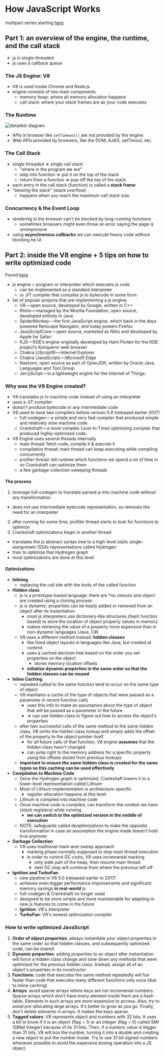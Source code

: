 # How JavaScript Works
multipart series starting [here](https://blog.sessionstack.com/how-does-javascript-actually-work-part-1-b0bacc073cf)

## Part 1: an overview of the engine, the runtime, and the call stack
- js is single-threaded
- js uses a callback queue

### The JS Engine: V8
- V8 is used inside Chrome and Node.js
- engine consists of two main components
  - memory heap: where all memory allocation happens
  - call stack: where your stack frames are as your code executes

### The Runtime
![detailed-diagram](https://cdn-images-1.medium.com/max/800/1*4lHHyfEhVB0LnQ3HlhSs8g.png)
- APIs in browser like `setTimeout()` are not provided by the engine
- Web APIs provided by browsers, like the DOM, AJAX, setTimout, etc.

### The Call Stack
- single threaded => single call stack
  - "where in the program we are"
  - step into function => put it on the top of the stack
  - return from a function => pop off the top of the stack
- each entry in the call stack (function) is called a **stack frame**
- "blowing the stack" (stack overflow)
  - happens when you reach the maximum call stack size

### Concurrency & the Event Loop
- rendering in the browser can't be blocked by long-running functions
  - sometimes browsers might even throw an error saying the page is unresponsive
- using **asynchronous callbacks** we can execute heavy code without blocking he UI

## Part 2: inside the V8 engine + 5 tips on how to write optimized code
Found [here](https://blog.sessionstack.com/how-javascript-works-inside-the-v8-engine-5-tips-on-how-to-write-optimized-code-ac089e62b12e)
- js engine = program or interpreter which executes js code
  - can be implemented as a standard interpreter
  - or JIT compiler that compiles js to bytecode in some form
- list of popular projects that are implementing a js engine:
  - V8 — open source, developed by Google, written in C++
  - Rhino — managed by the Mozilla Foundation, open source, developed entirely in Java
  - SpiderMonkey — the first JavaScript engine, which back in the days powered Netscape Navigator, and today powers Firefox
  - JavaScriptCore — open source, marketed as Nitro and developed by Apple for Safari
  - KJS — KDE’s engine originally developed by Harri Porten for the KDE project’s Konqueror web browser
  - Chakra (JScript9) — Internet Explorer
  - Chakra (JavaScript) — Microsoft Edge
  - Nashorn, open source as part of OpenJDK, written by Oracle Java Languages and Tool Group
  - JerryScript — is a lightweight engine for the Internet of Things.

### Why was the V8 Engine created?
- V8 translates js to machine code instead of using an interpreter
- uses a JIT compiler
- doesn't produce bytecode or any intermediate code
- V8 used to have two compilers before version 5.9 (released earlier 2017)
  - full-codegen — a simple and very fast compiler that produced simple and relatively slow machine code.
  - Crankshaft — a more complex (Just-In-Time) optimizing compiler that produced highly-optimized code.
- V8 Engine uses several threads internally
  - main thread: fetch code, compile it & execute it
  - compilation thread: main thread can keep executing while compiling concurrently
  - profiler thread: tell runtime which functions we spend a lot of time in so Crankshaft can optimize them
  - a few garbage collection sweeping threads

#### The process
1) leverage full-codegen to translate parsed js into machine code without any transformation
  - does not use intermediate bytecode representation, so removes the need for an interpreter
2) after running for some time, profiler thread starts to look for functions to optimize
3) Crankshaft optimizations begin in another thread
  - translates the js abstract syntax tree to a high-level static single-assignment (SSA) representations called Hydrogen
  - tries to optimize that Hydrogen graph
  - most optimizations are done at this level

#### Optimizations
- **Inlining**
  - replacing the call site with the body of the called function
- **Hidden class**
  - js is a prototype-based language: there are **no classes* and object are created using a cloning process
  - js is dynamic: properties can be easily added or removed from an object after its instantiation
    - most js interpreters use dictionary-like structures (hash function based) to store the location of object property values in memory
    - makes retrieving the value of a property more expensive than in non-dynamic languages (Java, C#)
  - V8 uses a different method instead: **hidden classes**
    - like fixed object layouts in languages like Java, but created at runtime
    - uses a cached decision tree based on the order you set properties on the object
      - stores memory location offsets
    - **initialize dynamic properties in the same order so that the hidden classes can be reused**
- **Inline Caching**
  - repeated called to the same function tend to occur on the same type of object
  - V8 maintains a cache of the type of objects that were passed as a parameter in recent function calls
    - uses this info to make an assumption about the type of object that will be passed as a parameter in the future
    - => can use hidden class to figure out how to access the object's properties
  - after two successful calls of the same method to the same hidden class, V8 omits the hidden class lookup and simply adds the offset of the property to the object pointer itself
    - for all future calls of that function, V8 engine **assumes** that the hidden class hasn't changed
    - can jump right to the memory address for a specific property using the offsets stored from previous lookups
  - **important to ensure the same hidden class is created for the same types so this caching can be used effectively**
- **Compilation to Machine Code**
  - Once the Hydrogen graph is optimized, Crankshaft lowers it to a lower-level representation called Lithium
  - Most of Lithium implementation is architecture-specific
    - register allocation happens at this level
  - Lithium is compiled into machine code
  - Once machine code is compiled, can transform the context we have (stack registers) while running
    - **we can switch to the optimized version in the middle of execution**
  - NOTE: safeguards called deoptimizations to make the opposite transformation in case an assumption the engine made doesn't hold true anymore
- **Garbage Collection**
  - V8 uses traditional mark-and-sweep approach
    - marking phase normally supposed to stop main thread execution
    - in order to control GC costs, V8 uses incremental marking
      - only walk part of the heap, then resume main thread
      - next GC stop will continue from where the previous left off
- **Ignition and TurboFan**
  - new pipeline in V8 5.0 (released earlier in 2017)
  - achieves even bigger performance improvements and significant memory savings **in real-world** js
  - full-codegen & Crankshaft no longer used
  - designed to be more simple and more maintainable for adapting to new js features to come in the future
  - **Ignition**: V8's interpreter
  - **TurboFan**: V8's newest optimization compiler

### How to write optimized JavaScript
1) **Order of object properties**: always instantiate your object properties in the same order so that hidden classes, and subsequently optimized code, can be shared
2) **Dynamic properties**: adding properties to an object after instantiation will force a hidden class change and slow down any methods that were optimized for the previous hidden class. Instead, assign all of an object's properties in its constructor.
3) **Functions**: code that executes the same method repeatedly will fun faster than code that executes many different functions only once (due to inline caching)
4) **Arrays**: avoid sparse arrays where keys are not incremental numbers. Sparse arrays which don't have every element inside them are a hash table. Elements in such arrays are more expensive to access. Also, try to avoid pre-allocating large arrays. It's better to grow as you go. Finally, don't delete elements in arrays. It makes the keys sparse.
5) **Tagged values**: V8 represents object and numbers with 32 bits. It uses a bit to know if it is an object (flag = 1) or an integer (flag = 0) called SMI (SMall Integer) because of its 31 bits. Then, if a numeric value is bigger than 31 bits, V8 will box the number, turning it into a double and creating a new object to put the number inside. Try to use 31 bit signed numbers whenever possible to avoid the expensive boxing operation into a JS object.

